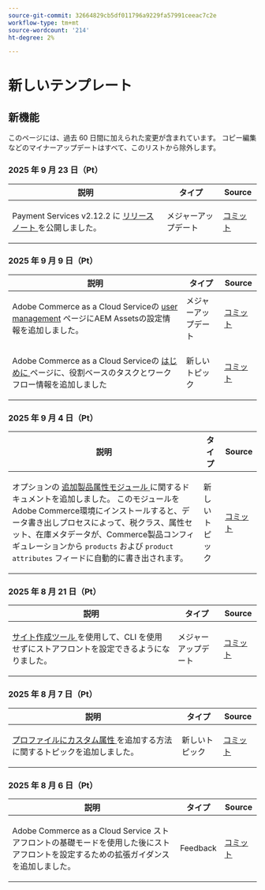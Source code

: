 ```yaml
---
source-git-commit: 32664829cb5df011796a9229fa57991ceeac7c2e
workflow-type: tm+mt
source-wordcount: '214'
ht-degree: 2%

---
```

# 新しいテンプレート

## 新機能

このページには、過去 60 日間に加えられた変更が含まれています。 コピー編集などのマイナーアップデートはすべて、このリストから除外します。

### 2025 年 9 月 23 日（Pt）

<table style="table-layout:auto;">
  <thead>
    <tr>
      <th>説明</th>
      <th>タイプ</th>
      <th>Source</th>
    </tr>
  </thead>
  <tbody>
    <tr>
      <td><p>Payment Services v2.12.2 に <a href="https://experienceleague.adobe.com/ja/docs/commerce/payment-services/release-notes"> リリースノート </a> を公開しました。</p>
</td>
      <td>
        メジャーアップデート
      </td>
      <td><a href="https://github.com/AdobeDocs/commerce.en/commit/1e5ee370bf91d33f35585d2d64b393fede721ce6">コミット</a></td>
    </tr>
  </tbody>
</table>

### 2025 年 9 月 9 日（Pt）

<table style="table-layout:auto;">
  <thead>
    <tr>
      <th>説明</th>
      <th>タイプ</th>
      <th>Source</th>
    </tr>
  </thead>
  <tbody>
    <tr>
      <td><p>Adobe Commerce as a Cloud Serviceの <a href="https://experienceleague.adobe.com/ja/docs/commerce/cloud-service/user-management">user management</a> ページにAEM Assetsの設定情報を追加しました。</p>
</td>
      <td>
        メジャーアップデート
      </td>
      <td><a href="https://github.com/AdobeDocs/commerce.en/commit/acce1aad405e74b1171faddf7f0d6681bd0a048d">コミット</a></td>
    </tr>
    <tr>
      <td><p>Adobe Commerce as a Cloud Serviceの <a href="https://experienceleague.adobe.com/ja/docs/commerce/cloud-service/getting-started"> はじめに </a> ページに、役割ベースのタスクとワークフロー情報を追加しました</p>
</td>
      <td>
        新しいトピック
      </td>
      <td><a href="https://github.com/AdobeDocs/commerce.en/commit/f62434c55d21f65568af422bd278e6ed917b805b">コミット</a></td>
    </tr>
  </tbody>
</table>

### 2025 年 9 月 4 日（Pt）

<table style="table-layout:auto;">
  <thead>
    <tr>
      <th>説明</th>
      <th>タイプ</th>
      <th>Source</th>
    </tr>
  </thead>
  <tbody>
    <tr>
      <td><p>オプションの <a href="https://experienceleague.adobe.com/ja/docs/commerce/saas-data-export/extensibility/add-tax-attribute-set-inventory-attributes"> 追加製品属性モジュール </a> に関するドキュメントを追加しました。 このモジュールをAdobe Commerce環境にインストールすると、データ書き出しプロセスによって、税クラス、属性セット、在庫メタデータが、Commerce製品コンフィギュレーションから <code class="language-plaintext highlighter-rouge">products</code> および <code class="language-plaintext highlighter-rouge">product attributes</code> フィードに自動的に書き出されます。</p>
</td>
      <td>
        新しいトピック
      </td>
      <td><a href="https://github.com/AdobeDocs/commerce.en/commit/a77c6bd98622488214d89a077e1dfaa8338108fd">コミット</a></td>
    </tr>
  </tbody>
</table>

### 2025 年 8 月 21 日（Pt）

<table style="table-layout:auto;">
  <thead>
    <tr>
      <th>説明</th>
      <th>タイプ</th>
      <th>Source</th>
    </tr>
  </thead>
  <tbody>
    <tr>
      <td><p><a href="https://experienceleague.adobe.com/ja/docs/commerce/cloud-service/storefront"> サイト作成ツール </a> を使用して、CLI を使用せずにストアフロントを設定できるようになりました。</p>
</td>
      <td>
        メジャーアップデート
      </td>
      <td><a href="https://github.com/AdobeDocs/commerce.en/commit/bf3954af26fba0aa943261a0673166c0537e692e">コミット</a></td>
    </tr>
  </tbody>
</table>

### 2025 年 8 月 7 日（Pt）

<table style="table-layout:auto;">
  <thead>
    <tr>
      <th>説明</th>
      <th>タイプ</th>
      <th>Source</th>
    </tr>
  </thead>
  <tbody>
    <tr>
      <td><p><a href="https://experienceleague.adobe.com/ja/docs/commerce/data-connection/customize-data/custom-identities"> プロファイルにカスタム属性 </a> を追加する方法に関するトピックを追加しました。</p>
</td>
      <td>
        新しいトピック
      </td>
      <td><a href="https://github.com/AdobeDocs/commerce.en/commit/403b15368c52f3965e65a9175c82c2f6cd1773bb">コミット</a></td>
    </tr>
  </tbody>
</table>

### 2025 年 8 月 6 日（Pt）

<table style="table-layout:auto;">
  <thead>
    <tr>
      <th>説明</th>
      <th>タイプ</th>
      <th>Source</th>
    </tr>
  </thead>
  <tbody>
    <tr>
      <td><p>Adobe Commerce as a Cloud Service ストアフロントの基礎モードを使用した後にストアフロントを設定するための拡張ガイダンスを追加しました。</p>
</td>
      <td>
        Feedback
      </td>
      <td><a href="https://github.com/AdobeDocs/commerce.en/commit/ad0c36006a01491aee1ca1643c6a3ab63f39f7e4">コミット</a></td>
    </tr>
  </tbody>
</table>
